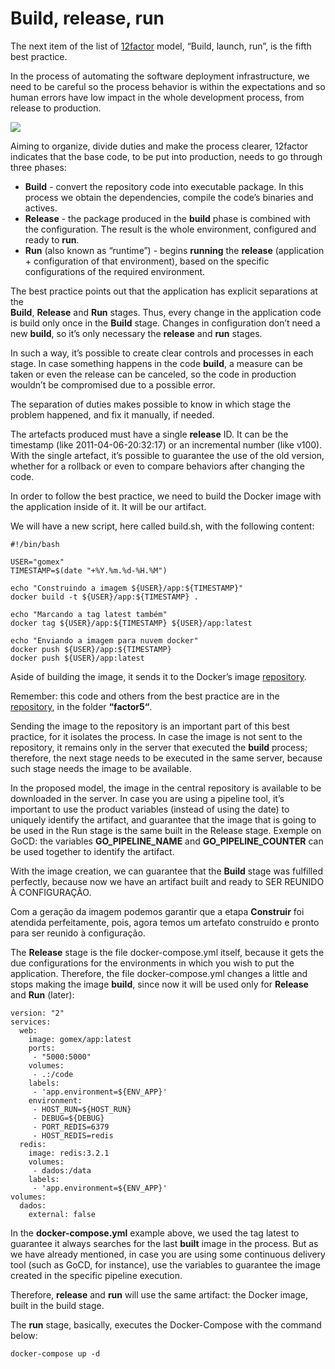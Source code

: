 # Build, release, run

The next item of the list of [12factor](http://12factor.net/pt_br/) model, “Build, launch, run”, is the fifth best practice.

In the process of automating the software deployment infrastructure, we need to be careful so the process behavior is within the expectations and so human errors have low impact in the whole development process, from release to production.

![](images/release.png)

Aiming to organize, divide duties and make the process clearer, 12factor indicates that the base code, to be put into production, needs to go through three phases:

- **Build** - convert the repository code into executable package. In this process we obtain the dependencies, compile the code’s binaries and actives.
- **Release** - the package produced in the **build** phase is combined with the configuration. The result is the whole environment, configured and ready to **run**.
- **Run** (also known as “runtime”) - begins **running** the **release** (application + configuration of that environment), based on the specific configurations of the required environment.

The best practice points out that the application has explicit separations at the  
**Build**, **Release** and **Run** stages. Thus, every change in the application code is build only once in the **Build** stage. Changes in configuration don’t need a new **build**, so it’s only necessary the **release** and **run** stages.

In such a way, it’s possible to create clear controls and processes in each stage. In case something happens in the code **build**, a measure can be taken or even the release can be canceled, so the code in production wouldn’t be compromised due to a possible error.

The separation of duties makes possible to know in which stage the problem happened, and fix it manually, if needed.

The artefacts produced must have a single **release** ID. It can be the timestamp (like 2011-04-06-20:32:17) or an incremental number (like v100). With the single artefact, it’s possible to guarantee the use of the old version, whether for a rollback or even to compare behaviors after changing the code.

In order to follow the best practice, we need to build the Docker image with the application inside of it. It will be our artifact.

We will have a new script, here called build.sh, with the following content:

```
#!/bin/bash

USER="gomex"
TIMESTAMP=$(date "+%Y.%m.%d-%H.%M")

echo "Construindo a imagem ${USER}/app:${TIMESTAMP}"
docker build -t ${USER}/app:${TIMESTAMP} .

echo "Marcando a tag latest também"
docker tag ${USER}/app:${TIMESTAMP} ${USER}/app:latest

echo "Enviando a imagem para nuvem docker"
docker push ${USER}/app:${TIMESTAMP}
docker push ${USER}/app:latest
```

Aside of building the image, it sends it to the Docker’s image [repository](http://hub.docker.com/).

Remember: this code and others from the best practice are in the [repository](https://github.com/gomex/exemplo-12factor-docker), in the folder **“factor5“**.

Sending the image to the repository is an important part of this best practice, for it isolates the process. In case the image is not sent to the repository, it remains only in the server that executed the **build** process; therefore, the next stage needs to be executed in the same server, because such stage needs the image to be available.

In the proposed model, the image in the central repository is available to be downloaded in the server. In case you are using a pipeline tool, it’s important to use the product variables (instead of using the date) to uniquely identify the artifact, and guarantee that the image that is going to be used in the Run stage is the same built in the Release stage. Exemple on GoCD: the variables **GO_PIPELINE_NAME** and **GO_PIPELINE_COUNTER** can be used together to identify the artifact.

With the image creation, we can guarantee that the **Build** stage was fulfilled perfectly, because now we have an artifact built and ready to SER REUNIDO À CONFIGURAÇÃO.

Com a geração da imagem podemos garantir que a etapa **Construir** foi atendida perfeitamente, pois, agora temos um artefato construído e pronto para ser reunido à configuração.

The **Release** stage is the file docker-compose.yml itself, because it gets the due configurations for the environments in which you wish to put the application. Therefore, the file docker-compose.yml changes a little and stops making the image **build**, since now it will be used only for **Release** and **Run** (later):

```
version: "2"
services:
  web:
    image: gomex/app:latest
    ports:
     - "5000:5000"
    volumes:
     - .:/code
    labels:
     - 'app.environment=${ENV_APP}'
    environment:
     - HOST_RUN=${HOST_RUN}
     - DEBUG=${DEBUG}
     - PORT_REDIS=6379
     - HOST_REDIS=redis
  redis:
    image: redis:3.2.1
    volumes:
     - dados:/data
    labels:
     - 'app.environment=${ENV_APP}'
volumes:
  dados:
    external: false
```

In the **docker-compose.yml** example above, we used the tag latest to guarantee it always searches for the last **built** image in the process. But as we have already mentioned, in case you are using some continuous delivery tool (such as GoCD, for instance), use the variables to guarantee the image created in the specific pipeline execution.

Therefore, **release** and **run** will use the same artifact: the Docker image, built in the build stage.

The **run** stage, basically, executes the Docker-Compose with the command below:

```
docker-compose up -d
```
